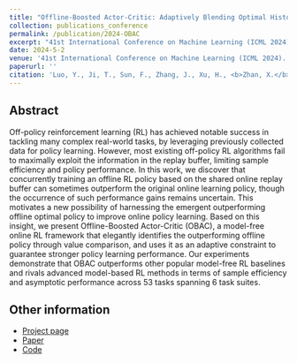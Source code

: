 ```yaml
---
title: "Offline-Boosted Actor-Critic: Adaptively Blending Optimal Historical Behaviors in Deep Off-Policy RL"
collection: publications_conference
permalink: /publication/2024-OBAC
excerpt: "41st International Conference on Machine Learning (ICML 2024)."
date: 2024-5-2
venue: '41st International Conference on Machine Learning (ICML 2024).'
paperurl: ''
citation: 'Luo, Y., Ji, T., Sun, F., Zhang, J., Xu, H., <b>Zhan, X.</b> Offline-Boosted Actor-Critic: Adaptively Blending Optimal Historical Behaviors in Deep Off-Policy RL. In the <i>41st International Conference on Machine Learning (ICML 2024)</i>.'
---
```


Abstract
---
Off-policy reinforcement learning (RL) has achieved notable success in tackling many complex real-world tasks, by leveraging previously collected data for policy learning. However, most existing off-policy RL algorithms fail to maximally exploit the information in the replay buffer, limiting sample efficiency and policy performance. In this work, we discover that concurrently training an offline RL policy based on the shared online replay buffer can sometimes outperform the original online learning policy, though the occurrence of such performance gains remains uncertain. This motivates a new possibility of harnessing the emergent outperforming offline optimal policy to improve online policy learning. Based on this insight, we present Offline-Boosted Actor-Critic (OBAC), a model-free online RL framework that elegantly identifies the outperforming offline policy through value comparison, and uses it as an adaptive constraint to guarantee stronger policy learning performance. Our experiments demonstrate that OBAC outperforms other popular model-free RL baselines and rivals advanced model-based RL methods in terms of sample efficiency and asymptotic performance across 53 tasks spanning 6 task suites.

Other information
---
* [Project page](https://roythuly.github.io/OBAC_web/)
* [Paper](https://openreview.net/pdf/886c965a85152a1254cbc2a7b2ecdd88b355104a.pdf)
* [Code](https://github.com/Roythuly/OBAC)